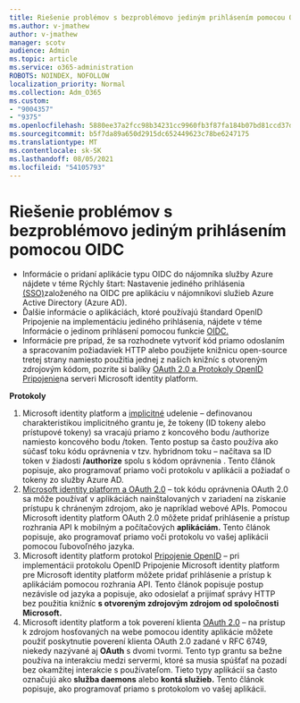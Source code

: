 ```yaml
---
title: Riešenie problémov s bezproblémovo jediným prihlásením pomocou OIDC
ms.author: v-jmathew
author: v-jmathew
manager: scotv
audience: Admin
ms.topic: article
ms.service: o365-administration
ROBOTS: NOINDEX, NOFOLLOW
localization_priority: Normal
ms.collection: Adm_O365
ms.custom:
- "9004357"
- "9375"
ms.openlocfilehash: 5880ee37a2fcc98b34231cc9960fb3f87fa184b07bd81ccd37d0ea5a78170af0
ms.sourcegitcommit: b5f7da89a650d2915dc652449623c78be6247175
ms.translationtype: MT
ms.contentlocale: sk-SK
ms.lasthandoff: 08/05/2021
ms.locfileid: "54105793"
---
```

# <a name="troubleshoot-oidc-based-seamless-single-sign-on-sso-issues"></a>Riešenie problémov s bezproblémovo jediným prihlásením pomocou OIDC

- Informácie o pridaní aplikácie typu OIDC do nájomníka služby Azure nájdete v téme Rýchly štart: Nastavenie jediného prihlásenia [(SSO)](https://docs.microsoft.com/azure/active-directory/manage-apps/add-application-portal-setup-oidc-sso)založeného na OIDC pre aplikáciu v nájomníkovi služieb Azure Active Directory (Azure AD).
- Ďalšie informácie o aplikáciách, ktoré používajú štandard OpenID Pripojenie na implementáciu jediného prihlásenia, nájdete v téme Informácie o jedinom prihlásení pomocou funkcie [OIDC.](https://docs.microsoft.com/azure/active-directory/manage-apps/configure-oidc-single-sign-on)
- Informácie pre prípad, že sa rozhodnete vytvoriť kód priamo odoslaním a spracovaním požiadaviek HTTP alebo použijete knižnicu open-source tretej strany namiesto použitia jednej z našich knižníc s otvoreným zdrojovým kódom, pozrite si balíky [OAuth 2.0 a Protokoly OpenID Pripojenie](https://docs.microsoft.com/azure/active-directory/develop/active-directory-v2-protocols)na serveri Microsoft identity platform.

**Protokoly**

1. Microsoft identity platform a [implicitné](https://docs.microsoft.com/azure/active-directory/develop/v2-oauth2-implicit-grant-flow) udelenie – definovanou charakteristikou implicitného grantu je, že tokeny (ID tokeny alebo prístupové tokeny) sa vracajú priamo z koncového bodu /authorize namiesto koncového bodu /token. Tento postup sa často používa ako súčasť toku kódu oprávnenia v tzv. hybridnom toku – načítava sa ID token v žiadosti **/authorize** spolu s kódom oprávnenia . Tento článok popisuje, ako programovať priamo voči protokolu v aplikácii a požiadať o tokeny zo služby Azure AD.
2. [Microsoft identity platform a OAuth 2.0](https://docs.microsoft.com/azure/active-directory/develop/v2-oauth2-auth-code-flow) – tok kódu oprávnenia OAuth 2.0 sa môže používať v aplikáciách nainštalovaných v zariadení na získanie prístupu k chráneným zdrojom, ako je napríklad webové APIs. Pomocou Microsoft identity platform OAuth 2.0 môžete pridať prihlásenie a prístup rozhrania API k mobilným a počítačových **aplikáciám.** Tento článok popisuje, ako programovať priamo voči protokolu vo vašej aplikácii pomocou ľubovoľného jazyka.
3. Microsoft identity platform protokol [Pripojenie OpenID](https://docs.microsoft.com/azure/active-directory/develop/v2-protocols-oidc) – pri implementácii protokolu OpenID Pripojenie Microsoft identity platform pre Microsoft identity platform môžete pridať prihlásenie a prístup k aplikáciám pomocou rozhrania API. Tento článok popisuje postup nezávisle od jazyka a popisuje, ako odosielať a prijímať správy HTTP bez použitia knižníc **s otvoreným zdrojovým zdrojom od spoločnosti Microsoft.**
4. Microsoft identity platform a tok poverení klienta [OAuth 2.0](https://docs.microsoft.com/azure/active-directory/develop/v2-oauth2-client-creds-grant-flow) – na prístup k zdrojom hosťovaných na webe pomocou identity aplikácie môžete použiť poskytnutie poverení klienta OAuth 2.0 zadané v RFC 6749, niekedy nazývané aj **OAuth** s dvomi tvormi. Tento typ grantu sa bežne používa na interakciu medzi servermi, ktoré sa musia spúšťať na pozadí bez okamžitej interakcie s používateľom. Tieto typy aplikácií sa často označujú ako **služba daemons** alebo **kontá služieb.** Tento článok popisuje, ako programovať priamo s protokolom vo vašej aplikácii.

